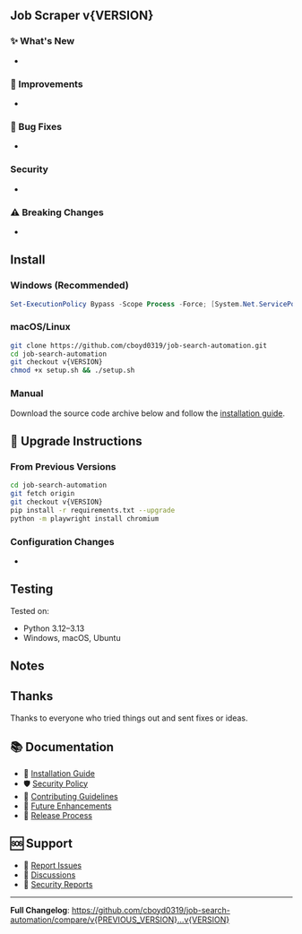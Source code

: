 ## Job Scraper v{VERSION}

<!-- Short note about what's in this release -->

### ✨ What's New

<!-- Highlight major new features -->
-

### 🔧 Improvements

<!-- List enhancements and optimizations -->
-

### 🐛 Bug Fixes

<!-- List fixed issues -->
-

### Security

<!-- List security-related changes -->
-

### ⚠️ Breaking Changes

<!-- List any breaking changes (for major versions) -->
-

## Install

### Windows (Recommended)
```powershell
Set-ExecutionPolicy Bypass -Scope Process -Force; [System.Net.ServicePointManager]::SecurityProtocol = [System.Net.ServicePointManager]::SecurityProtocol -bor 3072; irm "https://raw.githubusercontent.com/cboyd0319/job-search-automation/main/setup_windows.ps1" | iex
```

### macOS/Linux
```bash
git clone https://github.com/cboyd0319/job-search-automation.git
cd job-search-automation
git checkout v{VERSION}
chmod +x setup.sh && ./setup.sh
```

### Manual
Download the source code archive below and follow the [installation guide](docs/INSTALLATION.md).

## 🔄 Upgrade Instructions

### From Previous Versions
```bash
cd job-search-automation
git fetch origin
git checkout v{VERSION}
pip install -r requirements.txt --upgrade
python -m playwright install chromium
```

### Configuration Changes
<!-- List any configuration file changes needed -->
-

## Testing

Tested on:
- Python 3.12–3.13
- Windows, macOS, Ubuntu

## Notes

<!-- Optional: brief notes, caveats, or follow-ups -->

## Thanks

Thanks to everyone who tried things out and sent fixes or ideas.

## 📚 Documentation

- 📖 [Installation Guide](docs/INSTALLATION.md)
- 🛡️ [Security Policy](SECURITY.md)
- 🤝 [Contributing Guidelines](CONTRIBUTING.md)
- 🚀 [Future Enhancements](docs/FUTURE_ENHANCEMENTS.md)
- 🔄 [Release Process](docs/RELEASE_PROCESS.md)

## 🆘 Support

- 🐛 [Report Issues](https://github.com/cboyd0319/job-search-automation/issues)
- 💬 [Discussions](https://github.com/cboyd0319/job-search-automation/discussions)
- 📧 [Security Reports](SECURITY.md#reporting-a-vulnerability)

---

**Full Changelog**: https://github.com/cboyd0319/job-search-automation/compare/v{PREVIOUS_VERSION}...v{VERSION}
